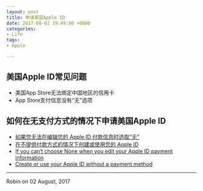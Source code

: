 ```yaml
---
layout: post
title: 申请美国Apple ID
date: 2017-08-02 19:49:00 +0800
categories:
- Life
tags:
- Apple

---
```


## 美国Apple ID常见问题

- 美国App Store无法绑定中国地区的信用卡
- App Store支付信息没有“无”选项


## 如何在无支付方式的情况下申请美国Apple ID

- [如果您无法在编辑您的 Apple ID 付款信息时选取“无”](https://support.apple.com/zh-cn/HT203905)
- [在不提供付款方式的情况下创建或使用您的 Apple ID](https://support.apple.com/zh-cn/HT204034)
- [If you can‘t choose None when you edit your Apple ID payment information](https://support.apple.com/en-us/HT203905)
- [Create or use your Apple ID without a payment method](https://support.apple.com/en-us/HT204034)

----

Robin on 02 August, 2017